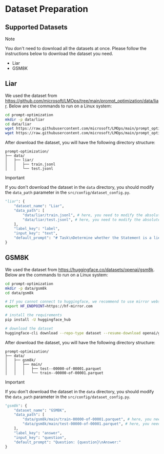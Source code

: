 # Dataset Preparation

## Supported Datasets
> [!NOTE]
> You don't need to download all the datasets at once. Please follow the instructions below to download the dataset you need.
- Liar
- GSM8K

## Liar
We used the dataset from https://github.com/microsoft/LMOps/tree/main/prompt_optimization/data/liar. Below are the commands to run on a Linux system:
```bash
cd prompt-optimization
mkdir -p data/liar
cd data/liar
wget https://raw.githubusercontent.com/microsoft/LMOps/main/prompt_optimization/data/liar/train.jsonl
wget https://raw.githubusercontent.com/microsoft/LMOps/main/prompt_optimization/data/liar/test.jsonl
```
After download the dataset, you will have the following directory structure:
```
prompt-optimization/
├── data/
│   ├── liar/
│   │   ├── train.jsonl
│   │   └── test.jsonl
```
> [!IMPORTANT]
> If you don't download the dataset in the `data` directory, you should modify the `data_path` parameter in the `src/config/dataset_config.py`. 
```python
"liar": {
    "dataset_name": "Liar",
    "data_path": [
        "data/liar/train.jsonl", # here, you need to modify the absolute path of the dataset, train.jsonl first
        "data/liar/test.jsonl", # here, you need to modify the absolute path of the dataset, test.jsonl second
    ],
    "label_key": "label",
    "input_key": "text",
    "default_prompt": "# Task\nDetermine whether the Statement is a lie (Yes) or not (No) based on the Context and other information.\n\n# Output format\nAnswer Yes or No as labels\n\n# Prediction\nText: {text}\nLabel:"
}
```

## GSM8K
We used the dataset from https://huggingface.co/datasets/openai/gsm8k. Below are the commands to run on a Linux system:
```bash
cd prompt-optimization
mkdir -p data/gsm8k
cd data/gsm8k

# If you cannot connect to huggingface, we recommend to use mirror website https://hf-mirror.com/
export HF_ENDPOINT=https://hf-mirror.com

# install the requirements
pip install -U huggingface_hub

# download the dataset
huggingface-cli download --repo-type dataset --resume-download openai/gsm8k --local-dir ./
```
After download the dataset, you will have the following directory structure:
```
prompt-optimization/
├── data/
│   ├── gsm8k/
│   │   ├── main/
│   │   │   ├── test--00000-of-00001.parquet
│   │   │   └── train--00000-of-00001.parquet
```
> [!IMPORTANT]
> If you don't download the dataset in the `data` directory, you should modify the `data_path` parameter in the `src/config/dataset_config.py`. 
```python
"gsm8k": {
    "dataset_name": "GSM8K",
    "data_path": [
        "data/gsm8k/main/train-00000-of-00001.parquet", # here, you need to modify the absolute path of the dataset, train first
        "data/gsm8k/main/test-00000-of-00001.parquet", # here, you need to modify the absolute path of the dataset, test second
    ],
    "label_key": "answer",
    "input_key": "question",
    "default_prompt": "Question: {question}\nAnswer:"
}
```